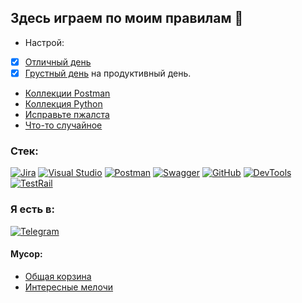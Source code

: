 ## Здесь играем по моим правилам 👋
- Настрой:
- [x] [Отличный день](https://www.youtube.com/watch?v=h31THl8shy4&ab_channel=SumerianRecords)
- [x] [Грустный день](https://www.youtube.com/watch?v=i5wpUuZNy14&ab_channel=UKFDrum%26Bass) на продуктивный день.

- [Коллекции Postman](https://github.com/ivettewo/postman)
- [Коллекция Python](https://github.com/ivettewo/python)
- [Исправьте пжалста](https://github.com/ivettewo/need_fix)
- [Что-то случайное](https://github.com/ivettewo/random)

### Стек:
[![Jira](https://img.shields.io/static/v1?style=for-the-badge&message=Jira&color=0052CC&logo=Jira&logoColor=FFFFFF&label=)](https://youtu.be/dQw4w9WgXcQ?t=1)
[![Visual Studio](https://img.shields.io/static/v1?style=for-the-badge&message=Visual+Studio&color=5C2D91&logo=Visual+Studio&logoColor=FFFFFF&label=)](https://youtu.be/dQw4w9WgXcQ?t=1)
[![Postman](https://img.shields.io/static/v1?style=for-the-badge&message=Postman&color=FF6C37&logo=Postman&logoColor=FFFFFF&label=)](https://youtu.be/dQw4w9WgXcQ?t=1)
[![Swagger](https://img.shields.io/static/v1?style=for-the-badge&message=Swagger&color=222222&logo=Swagger&logoColor=85EA2D&label=)](https://youtu.be/dQw4w9WgXcQ?t=1)
[![GitHub](https://img.shields.io/static/v1?style=for-the-badge&message=GitHub&color=181717&logo=GitHub&logoColor=FFFFFF&label=)](https://youtu.be/dQw4w9WgXcQ?t=1)
[![DevTools](https://img.shields.io/static/v1?style=for-the-badge&message=DevTools&color=222222&logo=Google+Chrome&logoColor=FFFFFF&label=)](https://youtu.be/dQw4w9WgXcQ?t=1)
[![TestRail](https://img.shields.io/static/v1?style=for-the-badge&message=TestRail&color=222222&logo=%C3%A9&logoColor=FECC00&label=)](https://youtu.be/dQw4w9WgXcQ?t=1)

### Я есть в:
[![Telegram](https://img.shields.io/static/v1?style=for-the-badge&message=Telegram&color=26A5E4&logo=Telegram&logoColor=FFFFFF&label=)](https://t.me/sawich94)


#### Мусор:
- [Общая корзина](https://github.com/ivettewo/trash)
- [Интересные мелочи](https://github.com/ivettewo/trash/tree/main/int)

